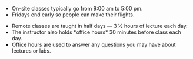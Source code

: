 <div type="expander" caption="On-site training">
<ul>
<li>On-site classes typically go from 9:00 am to 5:00 pm.
<li>Fridays end early so people can make their flights.
</ul>
</div>

<div type="expander" caption="Online training">
<ul>
<li>Remote classes are taught in half days &mdash; 3 &frac12; hours of lecture each day.
<li>The instructor also holds *office hours* 30 minutes before class each day.
<li>Office hours are used to answer any questions you may have about lectures or labs.
</ul>
</div>

